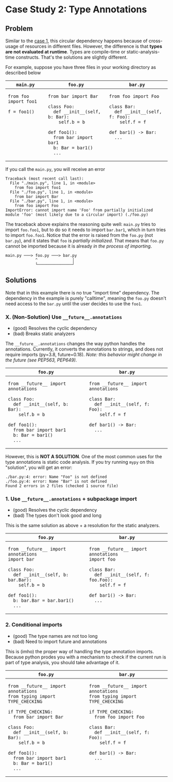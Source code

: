 # Case Study 2: Type Annotations

## Problem

Similar to the [case 1](../case1), this circular dependency happens because of cross-usage of resources in different files.
However, the difference is that **types are not evaluated at runtime**.
Types are compile-time or static-analysis-time constructs.
That's the solutions are slightly different.

For example, suppose you have three files in your working directory as described below

<table>
  <thead>
    <tr>
      <th><code>main.py</code></th>
      <th><code>foo.py</code></th>
      <th><code>bar.py</code></th>
    </tr>
  </thead>
  <tbody>
    <tr style="vertical-align:top">
      <td>
        <pre><code class="language-python"><span class="hljs-keyword">from</span> foo <span class="hljs-keyword">import</span> foo1
        <span></span>
f = foo1()
</code></pre>
      </td>
      <td>
        <pre><code class="language-python"><span class="hljs-keyword">from</span> bar <span class="hljs-keyword">import</span> Bar
        <span></span>
<span class="hljs-class"><span class="hljs-keyword">class</span> <span class="hljs-title">Foo</span>:</span>
&nbsp;&nbsp;<span class="hljs-function"><span class="hljs-keyword">def</span> <span class="hljs-title">__init__</span><span class="hljs-params">(self, b: Bar)</span>:</span>
&nbsp;&nbsp;&nbsp;&nbsp;self.b = b
    <span></span>
<span class="hljs-function"><span class="hljs-keyword">def</span> <span class="hljs-title">foo1</span><span class="hljs-params">()</span>:</span>
&nbsp;&nbsp;<span class="hljs-keyword">from</span> bar <span class="hljs-keyword">import</span> bar1
&nbsp;&nbsp;b: Bar = bar1()
&nbsp;&nbsp;...
</code></pre>
      </td>
      <td>
      <pre><code class="language-python"><span class="hljs-keyword">from</span> foo <span class="hljs-keyword">import</span> Foo
<span></span>
<span class="hljs-class"><span class="hljs-keyword">class</span> <span class="hljs-title">Bar</span>:</span>
&nbsp;&nbsp;<span class="hljs-function"><span class="hljs-keyword">def</span> <span class="hljs-title">__init__</span><span class="hljs-params">(self, f: Foo)</span>:</span>
&nbsp;&nbsp;&nbsp;&nbsp;self.f = f
<span></span>
<span class="hljs-function"><span class="hljs-keyword">def</span> <span class="hljs-title">bar1</span><span class="hljs-params">()</span> -&gt; <span class="hljs-title">Bar</span>:</span>
&nbsp;&nbsp;...
</code></pre>
      </td>
    </tr>
  </tbody>
</table>

If you call the `main.py`, you will receive an error

```{shell .numberLines}
Traceback (most recent call last):
  File "./main.py", line 1, in <module>
    from foo import foo1
  File "./foo.py", line 1, in <module>
    from bar import Bar
  File "./bar.py", line 1, in <module>
    from foo import Foo
ImportError: cannot import name 'Foo' from partially initialized module 'foo' (most likely due to a circular import) (./foo.py)
```

The traceback above explains the reasoning quite well: `main.py` tries to import `foo.foo1`, but to do so it needs to import `bar.bar1`, which in turn tries to import `foo.foo1`.
Notice that the error is raised from the `foo.py` (not `bar.py`), and it states that `foo` is *partially initialized*.
That means that `foo.py` cannot be imported because it is already *in the process of importing*.

```
main.py ───> foo.py ───> bar.py
             ^               │
             └───────────────┘
```

## Solutions

Note that in this example there is no true "import time" dependency. The dependency in the example is purely "calltime", meaning the `foo.py` doesn't need access to the `bar.py` until the user decides to use the `foo1`.

### X. (Non-Solution) Use `__future__.annotations`

* (good) Resolves the cyclic dependency
* (bad) Breaks static analyzers

The `__future__.annotations` changes the way python handles the annotations.
Currently, it converts the annotations to strings, and does not require imports (py=3.8, future=0.18).
*Note: this behavior might change in the future (see PEP563, PEP649).*

<table>
  <thead>
    <tr>
      <th><code>foo.py</code></th>
      <th><code>bar.py</code></th>
    </tr>
  </thead>
  <tbody>
    <tr style="vertical-align:top">
      <td>
        <pre><code class="language-python"><span class="hljs-keyword">from</span> __future__ <span class="hljs-keyword">import</span> annotations
        <span></span>
<span class="hljs-class"><span class="hljs-keyword">class</span> <span class="hljs-title">Foo</span>:</span>
&nbsp;&nbsp;<span class="hljs-function"><span class="hljs-keyword">def</span> <span class="hljs-title">__init__</span><span class="hljs-params">(self, b: Bar)</span>:</span>
&nbsp;&nbsp;&nbsp;&nbsp;self.b = b
    <span></span>
<span class="hljs-function"><span class="hljs-keyword">def</span> <span class="hljs-title">foo1</span><span class="hljs-params">()</span>:</span>
&nbsp;&nbsp;<span class="hljs-keyword">from</span> bar <span class="hljs-keyword">import</span> bar1
&nbsp;&nbsp;b: Bar = bar1()
&nbsp;&nbsp;...
</code></pre>
      </td>
      <td>
      <pre><code class="language-python"><span class="hljs-keyword">from</span> __future__ <span class="hljs-keyword">import</span> annotations
<span></span>
<span class="hljs-class"><span class="hljs-keyword">class</span> <span class="hljs-title">Bar</span>:</span>
&nbsp;&nbsp;<span class="hljs-function"><span class="hljs-keyword">def</span> <span class="hljs-title">__init__</span><span class="hljs-params">(self, f: Foo)</span>:</span>
&nbsp;&nbsp;&nbsp;&nbsp;self.f = f
<span></span>
<span class="hljs-function"><span class="hljs-keyword">def</span> <span class="hljs-title">bar1</span><span class="hljs-params">()</span> -&gt; <span class="hljs-title">Bar</span>:</span>
&nbsp;&nbsp;...
</code></pre>
      </td>
    </tr>
  </tbody>
</table>


However, this is **NOT A SOLUTION**.
One of the most common uses for the type annotations is static code analysis.
If you try running `mypy` on this "solution", you will get an error:

```shell
./bar.py:4: error: Name "Foo" is not defined
./foo.py:4: error: Name "Bar" is not defined
Found 2 errors in 2 files (checked 1 source file)
```

### 1. Use `__future__.annotations` + subpackage import

* (good) Resolves the cyclic dependency
* (bad) The types don't look good and long

This is the same solution as above + a resolution for the static analyzers.

<table>
  <thead>
    <tr>
      <th><code>foo.py</code></th>
      <th><code>bar.py</code></th>
    </tr>
  </thead>
  <tbody>
    <tr style="vertical-align:top">
      <td>
        <pre><code class="language-python"><span class="hljs-keyword">from</span> __future__ <span class="hljs-keyword">import</span> annotations
<span class="hljs-keyword">import</span> bar
        <span></span>
<span class="hljs-class"><span class="hljs-keyword">class</span> <span class="hljs-title">Foo</span>:</span>
&nbsp;&nbsp;<span class="hljs-function"><span class="hljs-keyword">def</span> <span class="hljs-title">__init__</span><span class="hljs-params">(self, b: bar.Bar)</span>:</span>
&nbsp;&nbsp;&nbsp;&nbsp;self.b = b
    <span></span>
<span class="hljs-function"><span class="hljs-keyword">def</span> <span class="hljs-title">foo1</span><span class="hljs-params">()</span>:</span>
&nbsp;&nbsp;b: bar.Bar = bar.bar1()
&nbsp;&nbsp;...
</code></pre>
      </td>
      <td>
      <pre><code class="language-python"><span class="hljs-keyword">from</span> __future__ <span class="hljs-keyword">import</span> annotations
<span class="hljs-keyword">import</span> foo
<span></span>
<span class="hljs-class"><span class="hljs-keyword">class</span> <span class="hljs-title">Bar</span>:</span>
&nbsp;&nbsp;<span class="hljs-function"><span class="hljs-keyword">def</span> <span class="hljs-title">__init__</span><span class="hljs-params">(self, f: foo.Foo)</span>:</span>
&nbsp;&nbsp;&nbsp;&nbsp;self.f = f
<span></span>
<span class="hljs-function"><span class="hljs-keyword">def</span> <span class="hljs-title">bar1</span><span class="hljs-params">()</span> -&gt; <span class="hljs-title">Bar</span>:</span>
&nbsp;&nbsp;...
</code></pre>
      </td>
    </tr>
  </tbody>
</table>

### 2. Conditional imports

* (good) The type names are not too long
* (bad) Need to import future and annotations

This is (imho) the proper way of handling the type annotation imports.
Because python prodes you with a mechanism to check if the current run is part of type analysis, you should take advantage of it.

<table>
  <thead>
    <tr>
      <th><code>foo.py</code></th>
      <th><code>bar.py</code></th>
    </tr>
  </thead>
  <tbody>
    <tr style="vertical-align:top">
      <td>
        <pre><code class="language-python"><span class="hljs-keyword">from</span> __future__ <span class="hljs-keyword">import</span> annotations
<span class="hljs-keyword">from</span> typing <span class="hljs-keyword">import</span> TYPE_CHECKING
        <span></span>
<span class="hljs-keyword">if</span> TYPE_CHECKING:
&nbsp;&nbsp;<span class="hljs-keyword">from</span> bar <span class="hljs-keyword">import</span> Bar
<span></span>
<span class="hljs-class"><span class="hljs-keyword">class</span> <span class="hljs-title">Foo</span>:</span>
&nbsp;&nbsp;<span class="hljs-function"><span class="hljs-keyword">def</span> <span class="hljs-title">__init__</span><span class="hljs-params">(self, b: Bar)</span>:</span>
&nbsp;&nbsp;&nbsp;&nbsp;self.b = b
    <span></span>
<span class="hljs-function"><span class="hljs-keyword">def</span> <span class="hljs-title">foo1</span><span class="hljs-params">()</span>:</span>
&nbsp;&nbsp;<span class="hljs-keyword">from</span> bar <span class="hljs-keyword">import</span> bar1
&nbsp;&nbsp;b: Bar = bar1()
&nbsp;&nbsp;...
</code></pre>
      </td>
      <td>
      <pre><code class="language-python"><span class="hljs-keyword">from</span> __future__ <span class="hljs-keyword">import</span> annotations
<span class="hljs-keyword">from</span> typing <span class="hljs-keyword">import</span> TYPE_CHECKING
<span></span>
<span class="hljs-keyword">if</span> TYPE_CHECKING:
&nbsp;&nbsp;<span class="hljs-keyword">from</span> foo <span class="hljs-keyword">import</span> Foo
<span></span>
<span class="hljs-class"><span class="hljs-keyword">class</span> <span class="hljs-title">Bar</span>:</span>
&nbsp;&nbsp;<span class="hljs-function"><span class="hljs-keyword">def</span> <span class="hljs-title">__init__</span><span class="hljs-params">(self, f: Foo)</span>:</span>
&nbsp;&nbsp;&nbsp;&nbsp;self.f = f
<span></span>
<span class="hljs-function"><span class="hljs-keyword">def</span> <span class="hljs-title">bar1</span><span class="hljs-params">()</span> -&gt; <span class="hljs-title">Bar</span>:</span>
&nbsp;&nbsp;...
</code></pre>
      </td>
    </tr>
  </tbody>
</table>
